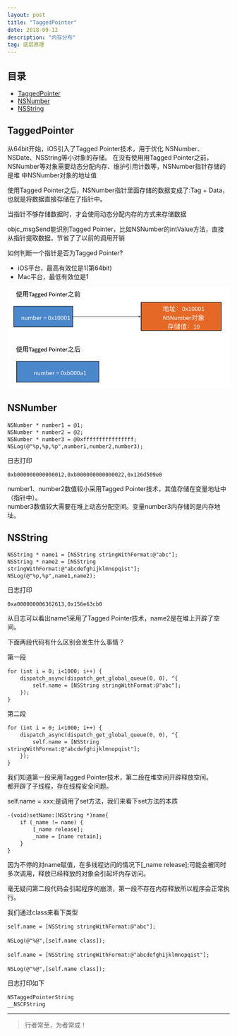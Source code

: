 ```yaml
---
layout: post
title: "TaggedPointer"
date: 2018-09-12
description: "内存分布"
tag: 底层原理
---
```







## 目录
- [TaggedPointer](#content1)   
- [NSNumber](#content2)   
- [NSString](#content3)   





<!-- ************************************************ -->
## <a id="content1"></a>TaggedPointer

从64bit开始，iOS引⼊了Tagged Pointer技术，用于优化 NSNumber、NSDate、NSString等小对象的存储。
在没有使⽤用Tagged Pointer之前， NSNumber等对象需要动态分配内存、维护引⽤计数等，NSNumber指针存储的是堆
中NSNumber对象的地址值

使用Tagged Pointer之后，NSNumber指针里⾯存储的数据变成了:Tag + Data，也就是将数据直接存储在了指针中。

当指针不够存储数据时，才会使用动态分配内存的方式来存储数据

objc_msgSend能识别Tagged Pointer，⽐如NSNumber的intValue方法，直接从指针提取数据，节省了了以前的调用开销

如何判断⼀个指针是否为Tagged Pointer?    
- iOS平台，最高有效位是1(第64bit)    
- Mac平台，最低有效位是1    

<img src="/images/underlying/other3.png" alt="img">


<!-- ************************************************ -->
## <a id="content2"></a>NSNumber


```objc
NSNumber * number1 = @1;
NSNumber * number2 = @2;
NSNumber * number3 = @0xffffffffffffffff;
NSLog(@"%p,%p,%p",number1,number2,number3);
```

日志打印
```objc
0xb000000000000012,0xb000000000000022,0x126d509e0
```

number1、number2数值较小采用Tagged Pointer技术，其值存储在变量地址中（指针中）。      
number3数值较大需要在堆上动态分配空间。变量number3内存储的是内存地址。      



<!-- ************************************************ -->
## <a id="content3"></a>NSString

```objc
NSString * name1 = [NSString stringWithFormat:@"abc"];
NSString * name2 = [NSString stringWithFormat:@"abcdefghijklmnopqist"];
NSLog(@"%p,%p",name1,name2);
```

日志打印
```objc
0xa000000006362613,0x156e63cb0
```
从日志可以看出name1采用了Tagged Pointer技术，name2是在堆上开辟了空间。


下面两段代码有什么区别会发生什么事情？

第一段
```objc
for (int i = 0; i<1000; i++) {
    dispatch_async(dispatch_get_global_queue(0, 0), ^{
        self.name = [NSString stringWithFormat:@"abc"];
    });
}
```

第二段
```objc
for (int i = 0; i<1000; i++) {
    dispatch_async(dispatch_get_global_queue(0, 0), ^{
        self.name = [NSString stringWithFormat:@"abcdefghijklmnopqist"];
    });
}
```

我们知道第一段采用Tagged Pointer技术，第二段在堆空间开辟释放空间。     
都开辟了子线程，存在线程安全问题。     

self.name = xxx;是调用了set方法，我们来看下set方法的本质

```objc
-(void)setName:(NSString *)name{
    if (_name != name) {
        [_name release];
        _name = [name retain];
    }
}
```

因为不停的对name赋值，在多线程访问的情况下[_name release];可能会被同时多次调用，释放已经释放的对象会引起坏内存访问。

毫无疑问第二段代码会引起程序的崩溃，第一段不存在内存释放所以程序会正常执行。

我们通过class来看下类型
```objc
self.name = [NSString stringWithFormat:@"abc"];

NSLog(@"%@",[self.name class]);

self.name = [NSString stringWithFormat:@"abcdefghijklmnopqist"];

NSLog(@"%@",[self.name class]);
```

日志打印如下
```objc
NSTaggedPointerString
__NSCFString
```

----------
>  行者常至，为者常成！


